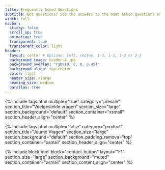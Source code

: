 ```yaml
---
title: Frequently Asked Questions
subtitle: Got questions? See the answers to the most asked questions or get in touch.
width: full
navbar:
  sticky: false
  scroll_up: true
  animation: true
  transparent: true
  transparent_color: light
header:
  layout: center # Options: left, center, 1-1, 1-2, 1-3 or 2-3
  background_image: header-4.jpg
  background_overlay: "rgba(0, 0, 0, 0.45)"
  background_align: top-center
  color: light
  header_size: xlarge
  heading_size: medium
  parallax: true
---
```


{% include faqs.html 
  multiple="true" 
  category="presale" 
  section_title="Veelgestelde vragen" 
  section_size="large"
  section_background="default"
  section_container="xsmall"
  section_header_align="center"
%}

{% include faqs.html 
  multiple="false" 
  category="product" 
  section_title="Juumo Vragen" 
  section_size="large"
  section_background="default"
  section_padding_remove="top"
  section_container="xsmall"
  section_header_align="center"
%}

{% include block.html 
  block="contact-button" 
  layout="1-1"
  section_size="large"
  section_background="muted"
  section_container="xsmall"
  section_content_align="center"
%}